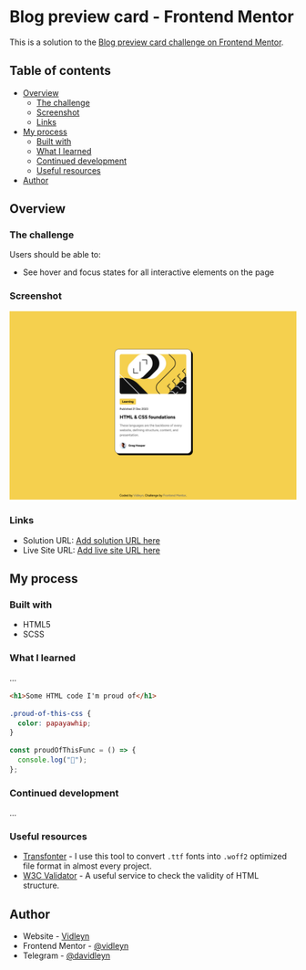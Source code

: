 # Blog preview card - Frontend Mentor

This is a solution to the [Blog preview card challenge on Frontend Mentor](https://www.frontendmentor.io/challenges/blog-preview-card-ckPaj01IcS).

## Table of contents

- [Overview](#overview)
  - [The challenge](#the-challenge)
  - [Screenshot](#screenshot)
  - [Links](#links)
- [My process](#my-process)
  - [Built with](#built-with)
  - [What I learned](#what-i-learned)
  - [Continued development](#continued-development)
  - [Useful resources](#useful-resources)
- [Author](#author)

## Overview

### The challenge

Users should be able to:

- See hover and focus states for all interactive elements on the page

### Screenshot

![](./screenshot.jpg)

### Links

- Solution URL: [Add solution URL here](https://your-solution-url.com)
- Live Site URL: [Add live site URL here](https://your-live-site-url.com)

## My process

### Built with

- HTML5
- SCSS

### What I learned

...

```html
<h1>Some HTML code I'm proud of</h1>
```

```css
.proud-of-this-css {
  color: papayawhip;
}
```

```js
const proudOfThisFunc = () => {
  console.log("🎉");
};
```

### Continued development

...

### Useful resources

- [Transfonter](https://transfonter.org/) - I use this tool to convert `.ttf` fonts into `.woff2` optimized file format in almost every project.
- [W3C Validator](https://validator.w3.org/) - A useful service to check the validity of HTML structure.

## Author

- Website - [Vidleyn](https://vidleyn.ru)
- Frontend Mentor - [@vidleyn](https://www.frontendmentor.io/profile/vidleyn)
- Telegram - [@davidleyn](https://t.me/davidleyn)
